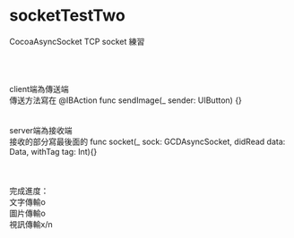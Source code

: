# socketTestTwo

CocoaAsyncSocket TCP socket 練習<br />
<br />
<br />
<br />

client端為傳送端<br />
傳送方法寫在    @IBAction func sendImage(_ sender: UIButton) {}<br />
<br />
<br />
server端為接收端<br />
接收的部分寫最後面的    func socket(_ sock: GCDAsyncSocket, didRead data: Data, withTag tag: Int){}<br />
<br />
<br />
<br />
完成進度：<br />
文字傳輸o   <br />
圖片傳輸o   <br />
視訊傳輸x/n
